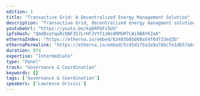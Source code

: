 ```yaml
---
edition: 1
title: "Transactive Grid: A Decentralized Energy Management Solution"
description: "Transactive Grid, decentralized energy managment solution An Ethereum-enabled Community Energy Market Sharing Economy for Microgrids is a joint venture uniting LO3 Energy (http://lo3energy.com/) and ConsenSys (https://consensys.net/)."
youtubeUrl: "https://youtu.be/kq8RPbFz5UU"
ipfsHash: "QmdBxaYquRcQNF357LrHFJVYf1zWs8RMSM7LWi9BAYKZeA"
ethernaIndex: "https://etherna.io/embed/63485b0b080a54f6d733ed3b"
ethernaPermalink: "https://etherna.io/embed/5c45d175a3a9a78bcfe1db57a6cadcc5641dfadc8054223cb273abaa001aab93"
duration: 974
expertise: "Intermediate"
type: "Panel"
track: "Governance & Coordination"
keywords: []
tags: ['Governance & Coordination']
speakers: ['Lawrence Orisini']
---
```

